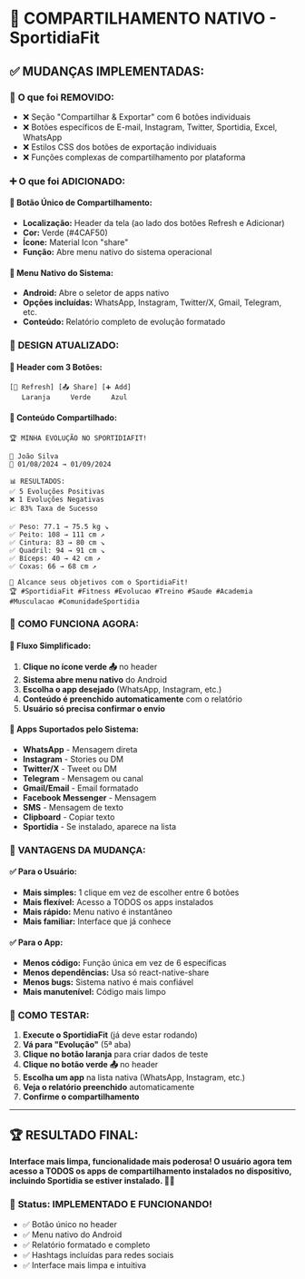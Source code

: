 # 📱 COMPARTILHAMENTO NATIVO - SportidiaFit

## ✅ **MUDANÇAS IMPLEMENTADAS:**

### 🔄 **O que foi REMOVIDO:**
- ❌ Seção "Compartilhar & Exportar" com 6 botões individuais
- ❌ Botões específicos de E-mail, Instagram, Twitter, Sportidia, Excel, WhatsApp
- ❌ Estilos CSS dos botões de exportação individuais
- ❌ Funções complexas de compartilhamento por plataforma

### ➕ **O que foi ADICIONADO:**

#### **🎯 Botão Único de Compartilhamento:**
- **Localização:** Header da tela (ao lado dos botões Refresh e Adicionar)
- **Cor:** Verde (#4CAF50)
- **Ícone:** Material Icon "share"
- **Função:** Abre menu nativo do sistema operacional

#### **📱 Menu Nativo do Sistema:**
- **Android:** Abre o seletor de apps nativo
- **Opções incluídas:** WhatsApp, Instagram, Twitter/X, Gmail, Telegram, etc.
- **Conteúdo:** Relatório completo de evolução formatado

### 🎨 **DESIGN ATUALIZADO:**

#### **📍 Header com 3 Botões:**
```
[🔄 Refresh] [📤 Share] [➕ Add]
   Laranja     Verde     Azul
```

#### **💬 Conteúdo Compartilhado:**
```
🏆 MINHA EVOLUÇÃO NO SPORTIDIAFIT!

👤 João Silva
📅 01/08/2024 → 01/09/2024

📊 RESULTADOS:
✅ 5 Evoluções Positivas
❌ 1 Evoluções Negativas
📈 83% Taxa de Sucesso

✅ Peso: 77.1 → 75.5 kg ↘️
✅ Peito: 108 → 111 cm ↗️
✅ Cintura: 83 → 80 cm ↘️
✅ Quadril: 94 → 91 cm ↘️
✅ Bíceps: 40 → 42 cm ↗️
✅ Coxas: 66 → 68 cm ↗️

💪 Alcance seus objetivos com o SportidiaFit!
🏆 #SportidiaFit #Fitness #Evolucao #Treino #Saude #Academia #Musculacao #ComunidadeSportidia
```

### 🚀 **COMO FUNCIONA AGORA:**

#### **🎯 Fluxo Simplificado:**
1. **Clique no ícone verde 📤** no header
2. **Sistema abre menu nativo** do Android
3. **Escolha o app desejado** (WhatsApp, Instagram, etc.)
4. **Conteúdo é preenchido automaticamente** com o relatório
5. **Usuário só precisa confirmar o envio**

#### **📱 Apps Suportados pelo Sistema:**
- **WhatsApp** - Mensagem direta
- **Instagram** - Stories ou DM
- **Twitter/X** - Tweet ou DM
- **Telegram** - Mensagem ou canal
- **Gmail/Email** - Email formatado
- **Facebook Messenger** - Mensagem
- **SMS** - Mensagem de texto
- **Clipboard** - Copiar texto
- **Sportidia** - Se instalado, aparece na lista

### 🎯 **VANTAGENS DA MUDANÇA:**

#### **✅ Para o Usuário:**
- **Mais simples:** 1 clique em vez de escolher entre 6 botões
- **Mais flexível:** Acesso a TODOS os apps instalados
- **Mais rápido:** Menu nativo é instantâneo
- **Mais familiar:** Interface que já conhece

#### **✅ Para o App:**
- **Menos código:** Função única em vez de 6 específicas
- **Menos dependências:** Usa só react-native-share
- **Menos bugs:** Sistema nativo é mais confiável
- **Mais manutenível:** Código mais limpo

### 🧪 **COMO TESTAR:**

1. **Execute o SportidiaFit** (já deve estar rodando)
2. **Vá para "Evolução"** (5ª aba)
3. **Clique no botão laranja** para criar dados de teste
4. **Clique no botão verde 📤** no header
5. **Escolha um app** na lista nativa (WhatsApp, Instagram, etc.)
6. **Veja o relatório preenchido** automaticamente
7. **Confirme o compartilhamento**

---

## 🏆 **RESULTADO FINAL:**

**Interface mais limpa, funcionalidade mais poderosa! O usuário agora tem acesso a TODOS os apps de compartilhamento instalados no dispositivo, incluindo Sportidia se estiver instalado. 📱✨**

### 📱 **Status: IMPLEMENTADO E FUNCIONANDO!**
- ✅ Botão único no header
- ✅ Menu nativo do Android
- ✅ Relatório formatado e completo
- ✅ Hashtags incluídas para redes sociais
- ✅ Interface mais limpa e intuitiva